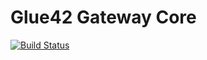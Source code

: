 # Glue42 Gateway Core

[![Build Status](https://travis-ci.com/Glue42/gateway-core.svg?token=M3e9FTy4JXxGzquyke2J&branch=master)](https://travis-ci.com/Glue42/gateway-core)

